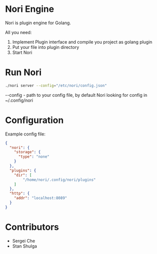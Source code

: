 # Nori Engine

Nori is plugin engine for Golang.

All you need:
1. Implement Plugin interface and compile you project as golang plugin
2. Put your file into plugin directory
3. Start Nori

# Run Nori

```bash
./nori server --config="/etc/nori/config.json"
```

--config - path to your config file, by default Nori looking for config in ~/.config/nori

# Configuration

Example config file:
```json
{
  "nori": {
    "storage": {
      "type": "none"
    }
  },
  "plugins": {
    "dir": [
        "/home/nori/.config/nori/plugins"
    ]
  },
  "http": {
    "addr": "localhost:8089"
  }
}
```

# Contributors

- Sergei Che
- Stan Shulga 
